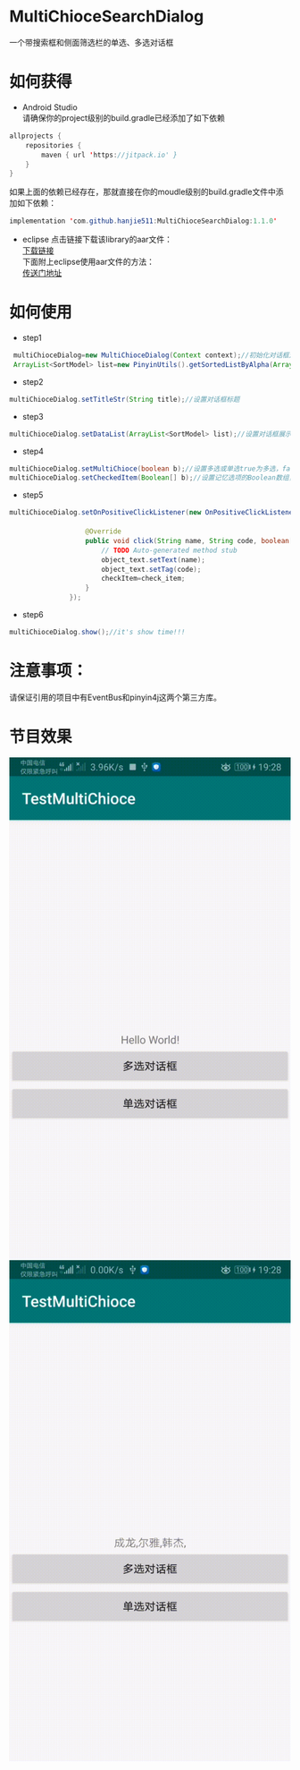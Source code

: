 # MultiChioceSearchDialog
一个带搜索框和侧面筛选栏的单选、多选对话框
# 如何获得
* Android Studio  
请确保你的project级别的build.gradle已经添加了如下依赖  
```java
allprojects {
    repositories {
        maven { url 'https://jitpack.io' }
    }
}
```
如果上面的依赖已经存在，那就直接在你的moudle级别的build.gradle文件中添加如下依赖：  
```java
implementation 'com.github.hanjie511:MultiChioceSearchDialog:1.1.0'
``` 
* eclipse
点击链接下载该library的aar文件：  
[下载链接](https://github.com/hanjie511/MultiChioceSearchDialog/blob/master/MultiChioceDialog-release.aar)  
下面附上eclipse使用aar文件的方法：  
[传送门地址](https://blog.csdn.net/Developer_android/article/details/70054135?depth_1-utm_source=distribute.pc_relevant.none-task-blog-BlogCommendFromBaidu-1&utm_source=distribute.pc_relevant.none-task-blog-BlogCommendFromBaidu-1)  
# 如何使用
* step1  
```java
 multiChioceDialog=new MultiChioceDialog(Context context);//初始化对话框对象
 ArrayList<SortModel> list=new PinyinUtils().getSortedListByAlpha(ArrayList<SortModel> list);//获得要传入对话框的数据
 ```
 * step2  
 ```java
 multiChioceDialog.setTitleStr(String title);//设置对话框标题  
 ```
 * step3
 ```java
 multiChioceDialog.setDataList(ArrayList<SortModel> list);//设置对话框展示的数据源
 ```
 * step4
 ```java
 multiChioceDialog.setMultiChioce(boolean b);//设置多选或单选true为多选，false为单选
 multiChioceDialog.setCheckedItem(Boolean[] b);//设置记忆选项的Boolean数组，当为多选对话框时，必须设置该方法，单选时，可以忽略
 ```
 * step5
 ```java
 multiChioceDialog.setOnPositiveClickListener(new OnPositiveClickListener() {//获得选择结果
					
					@Override
					public void click(String name, String code, boolean[] check_item) {
						// TODO Auto-generated method stub
						object_text.setText(name);
						object_text.setTag(code);
						checkItem=check_item;
					}
				});
 ```
 * step6 
 ```java
 multiChioceDialog.show();//it's show time!!!
 ```

# 注意事项：  
请保证引用的项目中有EventBus和pinyin4j这两个第三方库。
# 节目效果
![多选效果](https://github.com/hanjie511/MultiChioceSearchDialog/blob/master/SVID_20200406_192804_1.gif)
![单选效果](https://github.com/hanjie511/MultiChioceSearchDialog/blob/master/SVID_20200406_192829_1.gif)

